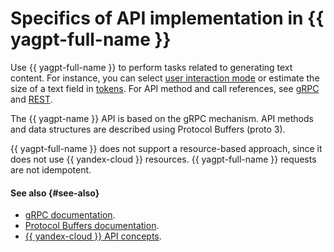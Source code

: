 # Specifics of API implementation in {{ yagpt-full-name }}

Use {{ yagpt-full-name }} to perform tasks related to generating text content. For instance, you can select [user interaction mode](../concepts/index.md#working-modes) or estimate the size of a text field in [tokens](../concepts/tokens.md). For API method and call references, see [gRPC](../api-ref/v1/grpc/) and [REST](../api-ref/v1/).

The {{ yagpt-name }} API is based on the gRPC mechanism. API methods and data structures are described using Protocol Buffers (proto 3).

{{ yagpt-full-name }} does not support a resource-based approach, since it does not use {{ yandex-cloud }} resources. {{ yagpt-full-name }} requests are not idempotent.

#### See also {#see-also}

* [gRPC documentation](https://grpc.io/docs/).
* [Protocol Buffers documentation](https://developers.google.com/protocol-buffers/docs/proto3).
* [{{ yandex-cloud }} API concepts](../../api-design-guide/concepts/general.md#resource-oriented-design).
